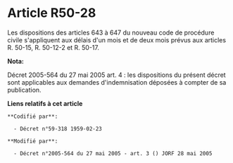 # Article R50-28

Les dispositions des articles 643 à 647 du nouveau code de procédure civile s'appliquent aux délais d'un mois et de deux mois
prévus aux articles R. 50-15, R. 50-12-2 et R. 50-17.

**Nota:**

Décret 2005-564 du 27 mai 2005 art. 4 : les dispositions du présent décret sont applicables aux demandes d'indemnisation
déposées à compter de sa publication.

**Liens relatifs à cet article**

	**Codifié par**:

	  - Décret n°59-318 1959-02-23

	**Modifié par**:

	  - Décret n°2005-564 du 27 mai 2005 - art. 3 () JORF 28 mai 2005
